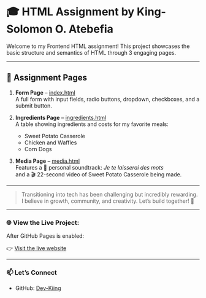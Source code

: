 # 🎓 HTML Assignment by King-Solomon O. Atebefia

Welcome to my Frontend HTML assignment! This project showcases the basic structure and semantics of HTML through 3 engaging pages.

---

## 📄 Assignment Pages

1. **Form Page** – [index.html](index.html)  
   A full form with input fields, radio buttons, dropdown, checkboxes, and a submit button.

2. **Ingredients Page** – [ingredients.html](ingredients.html)  
   A table showing ingredients and costs for my favorite meals:
   - Sweet Potato Casserole
   - Chicken and Waffles
   - Corn Dogs

3. **Media Page** – [media.html](multimedia.html)  
   Features a 🎵 personal soundtrack: *Je te laisserai des mots*  
   and a 🎬 22-second video of Sweet Potato Casserole being made.

---

> Transitioning into tech has been challenging but incredibly rewarding. I believe in growth, community, and creativity. Let’s build together! 🚀

---

### 🌐 View the Live Project:

After GitHub Pages is enabled:

👉 [Visit the live website](https://Web-Kiing.github.io/html-assignment/)

---

### 📫 Let’s Connect
- GitHub: [Dev-Kiing](https://github.com/Dev-Kiing)